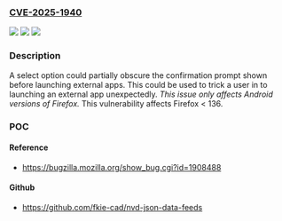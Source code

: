 ### [CVE-2025-1940](https://cve.mitre.org/cgi-bin/cvename.cgi?name=CVE-2025-1940)
![](https://img.shields.io/static/v1?label=Product&message=Firefox&color=blue)
![](https://img.shields.io/static/v1?label=Version&message=unspecified%3C%20136%20&color=brighgreen)
![](https://img.shields.io/static/v1?label=Vulnerability&message=Android%20Intent%20confirmation%20prompt%20tapjacking%20using%20Select%20options&color=brighgreen)

### Description

A select option could partially obscure the confirmation prompt shown before launching external apps. This could be used to trick a user in to launching an external app unexpectedly. *This issue only affects Android versions of Firefox.* This vulnerability affects Firefox < 136.

### POC

#### Reference
- https://bugzilla.mozilla.org/show_bug.cgi?id=1908488

#### Github
- https://github.com/fkie-cad/nvd-json-data-feeds

